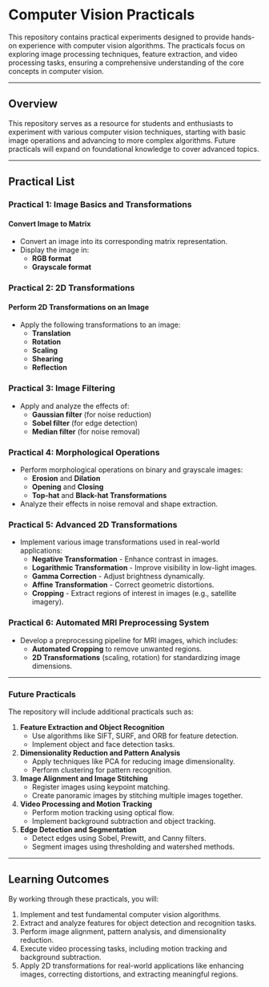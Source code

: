 # Computer Vision Practicals 
 
This repository contains practical experiments designed to provide hands-on experience with computer vision algorithms. The practicals focus on exploring image processing techniques, feature extraction, and video processing tasks, ensuring a comprehensive understanding of the core concepts in computer vision.   

---

## Overview

This repository serves as a resource for students and enthusiasts to experiment with various computer vision techniques, starting with basic image operations and advancing to more complex algorithms. Future practicals will expand on foundational knowledge to cover advanced topics.

---

## Practical List

### Practical 1: Image Basics and Transformations  
#### **Convert Image to Matrix**  
- Convert an image into its corresponding matrix representation.  
- Display the image in:
  - **RGB format**
  - **Grayscale format**

### Practical 2: 2D Transformations  
#### **Perform 2D Transformations on an Image**  
- Apply the following transformations to an image:
  - **Translation**
  - **Rotation**
  - **Scaling**
  - **Shearing**
  - **Reflection**

### Practical 3: Image Filtering  
- Apply and analyze the effects of:
  - **Gaussian filter** (for noise reduction)
  - **Sobel filter** (for edge detection)
  - **Median filter** (for noise removal)

### Practical 4: Morphological Operations  
- Perform morphological operations on binary and grayscale images:
  - **Erosion** and **Dilation**
  - **Opening** and **Closing**
  - **Top-hat** and **Black-hat Transformations**
- Analyze their effects in noise removal and shape extraction.

### Practical 5: Advanced 2D Transformations  
- Implement various image transformations used in real-world applications:
  - **Negative Transformation** - Enhance contrast in images.
  - **Logarithmic Transformation** - Improve visibility in low-light images.
  - **Gamma Correction** - Adjust brightness dynamically.
  - **Affine Transformation** - Correct geometric distortions.
  - **Cropping** - Extract regions of interest in images (e.g., satellite imagery).

### Practical 6: Automated MRI Preprocessing System  
- Develop a preprocessing pipeline for MRI images, which includes:
  - **Automated Cropping** to remove unwanted regions.
  - **2D Transformations** (scaling, rotation) for standardizing image dimensions.

---

### Future Practicals

The repository will include additional practicals such as:

1. **Feature Extraction and Object Recognition**
   - Use algorithms like SIFT, SURF, and ORB for feature detection.
   - Implement object and face detection tasks.
2. **Dimensionality Reduction and Pattern Analysis**
   - Apply techniques like PCA for reducing image dimensionality.
   - Perform clustering for pattern recognition.
3. **Image Alignment and Image Stitching**
   - Register images using keypoint matching.
   - Create panoramic images by stitching multiple images together.
4. **Video Processing and Motion Tracking**
   - Perform motion tracking using optical flow.
   - Implement background subtraction and object tracking.
5. **Edge Detection and Segmentation**
   - Detect edges using Sobel, Prewitt, and Canny filters.
   - Segment images using thresholding and watershed methods.

---

## Learning Outcomes

By working through these practicals, you will:
1. Implement and test fundamental computer vision algorithms.
2. Extract and analyze features for object detection and recognition tasks.
3. Perform image alignment, pattern analysis, and dimensionality reduction.
4. Execute video processing tasks, including motion tracking and background subtraction.
5. Apply 2D transformations for real-world applications like enhancing images, correcting distortions, and extracting meaningful regions.
